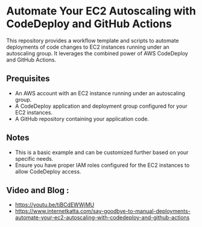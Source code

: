 # Automate Your EC2 Autoscaling with CodeDeploy and GitHub Actions
This repository provides a workflow template and scripts to automate deployments of code changes to EC2 instances running under an autoscaling group. It leverages the combined power of AWS CodeDeploy and GitHub Actions. 

## Prequisites 

- An AWS account with an EC2 instance running under an autoscaling group.
- A CodeDeploy application and deployment group configured for your EC2 instances.
- A GitHub repository containing your application code.


## Notes 
- This is a basic example and can be customized further based on your specific needs.
- Ensure you have proper IAM roles configured for the EC2 instances to allow CodeDeploy access.

## Video and Blog :
- https://youtu.be/tiBCdEWWjMU
- https://www.internetkatta.com/say-goodbye-to-manual-deployments-automate-your-ec2-autoscaling-with-codedeploy-and-github-actions
